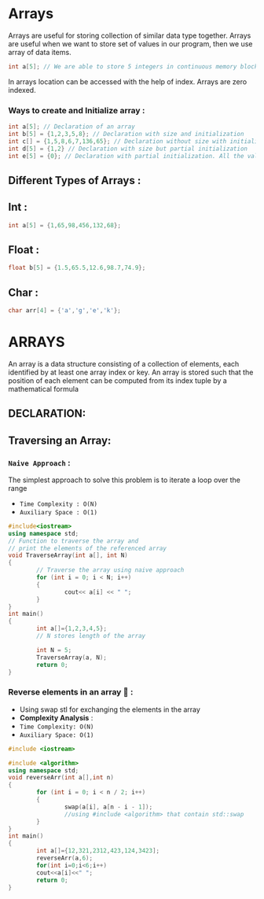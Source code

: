 # Arrays

Arrays are useful for storing collection of similar data type together. Arrays are useful when we want to store set of values in our program, then we use array of data items. 

```c++
int a[5]; // We are able to store 5 integers in continuous memory block
```

In arrays location can be accessed with the help of index. Arrays are zero indexed.

### Ways to create and Initialize array :

```c++
int a[5]; // Declaration of an array
int b[5] = {1,2,3,5,8}; // Declaration with size and initialization
int c[] = {1,5,8,6,7,136,65}; // Declaration without size with initialization
int d[5] = {1,2} // Declaration with size but partial initialization
int e[5] = {0}; // Declaration with partial initialization. All the values in the array becomes zero.
```

## Different Types of Arrays :

## Int  : 

```c++
int a[5] = {1,65,98,456,132,68};
```

## Float :

```c++
float b[5] = {1.5,65.5,12.6,98.7,74.9};
```

## Char :

```c++
char arr[4] = {'a','g','e','k'};
```

# ARRAYS

An array is a data structure consisting of a collection of elements, each identified by at least one array index or key. An array is stored such that the position of each element can be computed from its index tuple by a mathematical formula

## DECLARATION:




## Traversing an Array:

### `Naive Approach` :
The simplest approach to solve this problem is to iterate a loop over the range
* `Time Complexity : O(N)`
* `Auxiliary Space : O(1)`
```cpp
#include<iostream>
using namespace std;
// Function to traverse the array and
// print the elements of the referenced array
void TraverseArray(int a[], int N)
{
        // Traverse the array using naive approach
        for (int i = 0; i < N; i++)
        {
                cout<< a[i] << " ";
        }
}
int main()
{
        int a[]={1,2,3,4,5};
        // N stores length of the array

        int N = 5;
        TraverseArray(a, N);
        return 0;
}
```

### Reverse elements in an array :thinking: :

* Using swap stl for exchanging the elements in the array
* **Complexity Analysis** :
* `Time Complexity: O(N)`
* `Auxiliary Space: O(1)`
```cpp
#include <iostream>

#include <algorithm>
using namespace std;
void reverseArr(int a[],int n)
{
        for (int i = 0; i < n / 2; i++)
        {
                swap(a[i], a[n - i - 1]);
                //using #include <algorithm> that contain std::swap
        }
}
int main()
{
        int a[]={12,321,2312,423,124,3423];
        reverseArr(a,6);
        for(int i=0;i<6;i++)
        cout<<a[i]<<" ";
        return 0;
}
```
